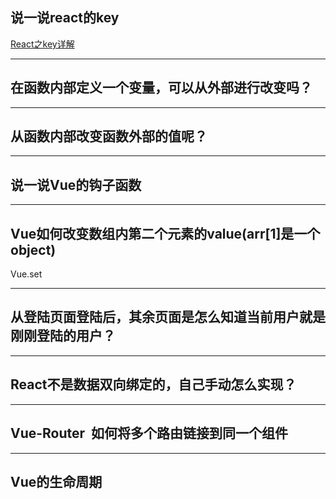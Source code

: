 ## 说一说react的key
[React之key详解](https://github.com/MrZhangFengfeng/ReactRelations/blob/master/React%E4%B9%8Bkey%E8%AF%A6%E8%A7%A3.md)

- - -
## 在函数内部定义一个变量，可以从外部进行改变吗？

- - -
## 从函数内部改变函数外部的值呢？

- - -
## 说一说Vue的钩子函数

- - -
## Vue如何改变数组内第二个元素的value(arr[1]是一个object)

Vue.set
- - -
## 从登陆页面登陆后，其余页面是怎么知道当前用户就是刚刚登陆的用户？

- - -
## React不是数据双向绑定的，自己手动怎么实现？

- - -
## Vue-Router  如何将多个路由链接到同一个组件

- - -
## Vue的生命周期


